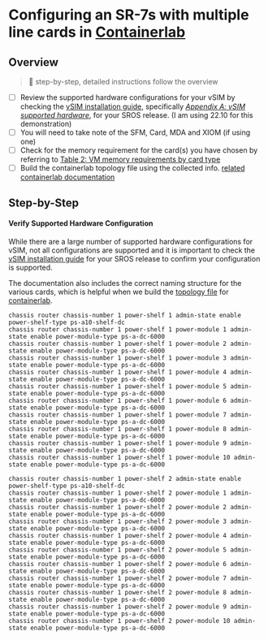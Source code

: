 # Configuring an SR-7s with multiple line cards in [Containerlab](https://containerlab.dev)

## Overview
> :flashlight: step-by-step, detailed instructions follow the overview
- [ ] Review the supported hardware configurations for your vSIM by checking the [vSIM installation guide](https://documentation.nokia.com/cgi-bin/dbaccessfilename.cgi/3HE18406AAAETQZZA01_V1_Virtualized%207250%20IXR%207750%20SR%20and%207950%20XRS%20Simulator%20(vSIM)%20Installation%20and%20Setup%20Guide%2022.10.R2.pdf), specifically *[Appendix A: vSIM supported hardware](https://documentation.nokia.com/cgi-bin/dbaccessfilename.cgi/3HE18406AAAETQZZA01_V1_Virtualized%207250%20IXR%207750%20SR%20and%207950%20XRS%20Simulator%20(vSIM)%20Installation%20and%20Setup%20Guide%2022.10.R2.pdf#%5B%7B%22num%22%3A149%2C%22gen%22%3A0%7D%2C%7B%22name%22%3A%22XYZ%22%7D%2C56.692%2C580.527%2Cnull%5D)*, for your SROS release. (I am using 22.10 for this demonstration)
- [ ] You will need to take note of the SFM, Card, MDA and XIOM (if using one)
- [ ] Check for the memory requirement for the card(s) you have chosen by referring to [Table 2: VM memory requirements by card type](https://documentation.nokia.com/cgi-bin/dbaccessfilename.cgi/3HE18406AAAETQZZA01_V1_Virtualized%207250%20IXR%207750%20SR%20and%207950%20XRS%20Simulator%20(vSIM)%20Installation%20and%20Setup%20Guide%2022.10.R2.pdf#%5B%7B%22num%22%3A35%2C%22gen%22%3A0%7D%2C%7B%22name%22%3A%22XYZ%22%7D%2C81.692%2C206.561%2Cnull%5D)
- [ ] Build the containerlab topology file using the collected info. [related containerlab documentation](https://containerlab.dev/manual/kinds/vr-sros/)

## Step-by-Step

#### Verify Supported Hardware Configuration

While there are a large number of supported hardware configurations for vSIM, not all configurations are supported and it is important to check the [vSIM installation guide](https://documentation.nokia.com/cgi-bin/dbaccessfilename.cgi/3HE18406AAAETQZZA01_V1_Virtualized%207250%20IXR%207750%20SR%20and%207950%20XRS%20Simulator%20(vSIM)%20Installation%20and%20Setup%20Guide%2022.10.R2.pdf) for your SROS release to confirm your configuration is supported.

The documentation also includes the correct naming structure for the various cards, which is helpful when we build the [topology file](https://github.com/drewelliott/vsim-multi-linecard-clab/blob/main/examples/sr-7s_topo.yml) for [containerlab](https://containerlab.dev).
```
chassis router chassis-number 1 power-shelf 1 admin-state enable power-shelf-type ps-a10-shelf-dc
chassis router chassis-number 1 power-shelf 1 power-module 1 admin-state enable power-module-type ps-a-dc-6000
chassis router chassis-number 1 power-shelf 1 power-module 2 admin-state enable power-module-type ps-a-dc-6000
chassis router chassis-number 1 power-shelf 1 power-module 3 admin-state enable power-module-type ps-a-dc-6000
chassis router chassis-number 1 power-shelf 1 power-module 4 admin-state enable power-module-type ps-a-dc-6000
chassis router chassis-number 1 power-shelf 1 power-module 5 admin-state enable power-module-type ps-a-dc-6000
chassis router chassis-number 1 power-shelf 1 power-module 6 admin-state enable power-module-type ps-a-dc-6000
chassis router chassis-number 1 power-shelf 1 power-module 7 admin-state enable power-module-type ps-a-dc-6000
chassis router chassis-number 1 power-shelf 1 power-module 8 admin-state enable power-module-type ps-a-dc-6000
chassis router chassis-number 1 power-shelf 1 power-module 9 admin-state enable power-module-type ps-a-dc-6000
chassis router chassis-number 1 power-shelf 1 power-module 10 admin-state enable power-module-type ps-a-dc-6000

chassis router chassis-number 1 power-shelf 2 admin-state enable power-shelf-type ps-a10-shelf-dc
chassis router chassis-number 1 power-shelf 2 power-module 1 admin-state enable power-module-type ps-a-dc-6000
chassis router chassis-number 1 power-shelf 2 power-module 2 admin-state enable power-module-type ps-a-dc-6000
chassis router chassis-number 1 power-shelf 2 power-module 3 admin-state enable power-module-type ps-a-dc-6000
chassis router chassis-number 1 power-shelf 2 power-module 4 admin-state enable power-module-type ps-a-dc-6000
chassis router chassis-number 1 power-shelf 2 power-module 5 admin-state enable power-module-type ps-a-dc-6000
chassis router chassis-number 1 power-shelf 2 power-module 6 admin-state enable power-module-type ps-a-dc-6000
chassis router chassis-number 1 power-shelf 2 power-module 7 admin-state enable power-module-type ps-a-dc-6000
chassis router chassis-number 1 power-shelf 2 power-module 8 admin-state enable power-module-type ps-a-dc-6000
chassis router chassis-number 1 power-shelf 2 power-module 9 admin-state enable power-module-type ps-a-dc-6000
chassis router chassis-number 1 power-shelf 2 power-module 10 admin-state enable power-module-type ps-a-dc-6000
```